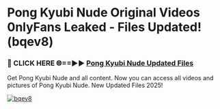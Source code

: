 # Pong Kyubi Nude Original Videos 0nlyFans Leaked - Files Updated! (bqev8)

<h3>🔴 CLICK HERE 🌐==►► <a href="https://tinyurl.com/y5r63du9" rel="nofollow">Pong Kyubi Nude Updated Files</a></h3>

Get Pong Kyubi Nude and all content. Now you can access all videos and pictures of Pong Kyubi Nude. New Updated Files 2025!

[![bqev8](https://i.imgur.com/UVo9nyh.gif)](https://tinyurl.com/y5r63du9)